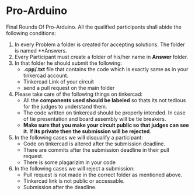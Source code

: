 # Pro-Arduino
Final Rounds Of Pro-Arduino.
All the qualified participants shall abide the following conditions:

1. In every Problem a folder is created for accepting solutions. The folder is named **Answers. 
2. Every Participant must create a folder of his/her name in **Answer** folder.
3. In that folder he should submit the following: 
    - **.cpp/.txt** file that contains the code which is exactly same as in your tinkercad account.
    - Tinkercad Link of your circuit
    - send a pull request on the main folder
4.  Please take care of the following things on tinkercad:
    - All the **components used should be labeled** so thats its not tedious for the judges to understand them.
    - The code written on tinkercad should be properly intended. In case of tie presentation and board assembly will be tie breakers.
    - **Make sure that you make your circuit public so that judges can see it. If its private then the submission will be rejected**.
5. In the following cases we will disqualify a participant:
    - Code on tinkercad is altered after the submission deadline.
    - There are commits after the submission deadline in their pull request.
    - There is some plagarizim in your code
6. In the following cases we will reject a submission:
    - Pull request is not made in the correct folder as mentioned above.
    - Tinkercad link is not public or accessable.
    - Submission after the deadline.
